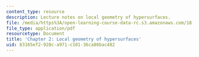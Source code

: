 ```yaml
---
content_type: resource
description: Lecture notes on local geometry of hypersurfaces.
file: /media/https%3A/open-learning-course-data-rc.s3.amazonaws.com/18-950-differential-geometry-fall-2008/83165ef2928ca971c10136ca86bac482_ch2_revised.pdf
file_type: application/pdf
resourcetype: Document
title: 'Chapter 2: Local geometry of hypersurfaces'
uid: 83165ef2-928c-a971-c101-36ca86bac482
---
```

